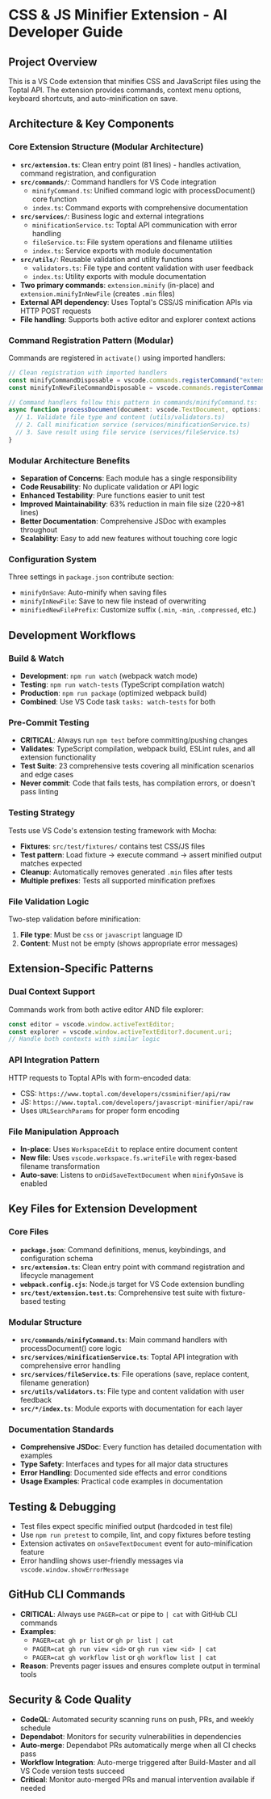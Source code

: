 # CSS & JS Minifier Extension - AI Developer Guide

## Project Overview
This is a VS Code extension that minifies CSS and JavaScript files using the Toptal API. The extension provides commands, context menu options, keyboard shortcuts, and auto-minification on save.

## Architecture & Key Components

### Core Extension Structure (Modular Architecture)
- **`src/extension.ts`**: Clean entry point (81 lines) - handles activation, command registration, and configuration
- **`src/commands/`**: Command handlers for VS Code integration
  - `minifyCommand.ts`: Unified command logic with processDocument() core function
  - `index.ts`: Command exports with comprehensive documentation
- **`src/services/`**: Business logic and external integrations
  - `minificationService.ts`: Toptal API communication with error handling
  - `fileService.ts`: File system operations and filename utilities
  - `index.ts`: Service exports with module documentation
- **`src/utils/`**: Reusable validation and utility functions
  - `validators.ts`: File type and content validation with user feedback
  - `index.ts`: Utility exports with module documentation
- **Two primary commands**: `extension.minify` (in-place) and `extension.minifyInNewFile` (creates `.min` files)
- **External API dependency**: Uses Toptal's CSS/JS minification APIs via HTTP POST requests
- **File handling**: Supports both active editor and explorer context actions

### Command Registration Pattern (Modular)
Commands are registered in `activate()` using imported handlers:
```typescript
// Clean registration with imported handlers
const minifyCommandDisposable = vscode.commands.registerCommand("extension.minify", minifyCommand);
const minifyInNewFileCommandDisposable = vscode.commands.registerCommand("extension.minifyInNewFile", minifyInNewFileCommand);

// Command handlers follow this pattern in commands/minifyCommand.ts:
async function processDocument(document: vscode.TextDocument, options: MinifyOptions = {}) {
  // 1. Validate file type and content (utils/validators.ts)
  // 2. Call minification service (services/minificationService.ts)
  // 3. Save result using file service (services/fileService.ts)
}
```

### Modular Architecture Benefits
- **Separation of Concerns**: Each module has a single responsibility
- **Code Reusability**: No duplicate validation or API logic
- **Enhanced Testability**: Pure functions easier to unit test
- **Improved Maintainability**: 63% reduction in main file size (220→81 lines)
- **Better Documentation**: Comprehensive JSDoc with examples throughout
- **Scalability**: Easy to add new features without touching core logic

### Configuration System
Three settings in `package.json` contribute section:
- `minifyOnSave`: Auto-minify when saving files
- `minifyInNewFile`: Save to new file instead of overwriting
- `minifiedNewFilePrefix`: Customize suffix (`.min`, `-min`, `.compressed`, etc.)

## Development Workflows

### Build & Watch
- **Development**: `npm run watch` (webpack watch mode)
- **Testing**: `npm run watch-tests` (TypeScript compilation watch)
- **Production**: `npm run package` (optimized webpack build)
- **Combined**: Use VS Code task `tasks: watch-tests` for both

### Pre-Commit Testing
- **CRITICAL**: Always run `npm test` before committing/pushing changes
- **Validates**: TypeScript compilation, webpack build, ESLint rules, and all extension functionality
- **Test Suite**: 23 comprehensive tests covering all minification scenarios and edge cases
- **Never commit**: Code that fails tests, has compilation errors, or doesn't pass linting

### Testing Strategy
Tests use VS Code's extension testing framework with Mocha:
- **Fixtures**: `src/test/fixtures/` contains test CSS/JS files
- **Test pattern**: Load fixture → execute command → assert minified output matches expected
- **Cleanup**: Automatically removes generated `.min` files after tests
- **Multiple prefixes**: Tests all supported minification prefixes

### File Validation Logic
Two-step validation before minification:
1. **File type**: Must be `css` or `javascript` language ID
2. **Content**: Must not be empty (shows appropriate error messages)

## Extension-Specific Patterns

### Dual Context Support
Commands work from both active editor AND file explorer:
```typescript
const editor = vscode.window.activeTextEditor;
const explorer = vscode.window.activeTextEditor?.document.uri;
// Handle both contexts with similar logic
```

### API Integration Pattern
HTTP requests to Toptal APIs with form-encoded data:
- CSS: `https://www.toptal.com/developers/cssminifier/api/raw`
- JS: `https://www.toptal.com/developers/javascript-minifier/api/raw`
- Uses `URLSearchParams` for proper form encoding

### File Manipulation Approach
- **In-place**: Uses `WorkspaceEdit` to replace entire document content
- **New file**: Uses `vscode.workspace.fs.writeFile` with regex-based filename transformation
- **Auto-save**: Listens to `onDidSaveTextDocument` when `minifyOnSave` is enabled

## Key Files for Extension Development

### Core Files
- **`package.json`**: Command definitions, menus, keybindings, and configuration schema
- **`src/extension.ts`**: Clean entry point with command registration and lifecycle management
- **`webpack.config.cjs`**: Node.js target for VS Code extension bundling
- **`src/test/extension.test.ts`**: Comprehensive test suite with fixture-based testing

### Modular Structure
- **`src/commands/minifyCommand.ts`**: Main command handlers with processDocument() core logic
- **`src/services/minificationService.ts`**: Toptal API integration with comprehensive error handling
- **`src/services/fileService.ts`**: File operations (save, replace content, filename generation)
- **`src/utils/validators.ts`**: File type and content validation with user feedback
- **`src/*/index.ts`**: Module exports with documentation for each layer

### Documentation Standards
- **Comprehensive JSDoc**: Every function has detailed documentation with examples
- **Type Safety**: Interfaces and types for all major data structures
- **Error Handling**: Documented side effects and error conditions
- **Usage Examples**: Practical code examples in documentation

## Testing & Debugging
- Test files expect specific minified output (hardcoded in test file)
- Use `npm run pretest` to compile, lint, and copy fixtures before testing
- Extension activates on `onSaveTextDocument` event for auto-minification feature
- Error handling shows user-friendly messages via `vscode.window.showErrorMessage`

## GitHub CLI Commands
- **CRITICAL**: Always use `PAGER=cat` or pipe to `| cat` with GitHub CLI commands
- **Examples**: 
  - `PAGER=cat gh pr list` or `gh pr list | cat`
  - `PAGER=cat gh run view <id>` or `gh run view <id> | cat`
  - `PAGER=cat gh workflow list` or `gh workflow list | cat`
- **Reason**: Prevents pager issues and ensures complete output in terminal tools

## Security & Code Quality
- **CodeQL**: Automated security scanning runs on push, PRs, and weekly schedule
- **Dependabot**: Monitors for security vulnerabilities in dependencies
- **Auto-merge**: Dependabot PRs automatically merge when all CI checks pass
- **Workflow Integration**: Auto-merge triggered after Build-Master and all VS Code version tests succeed
- **Critical**: Monitor auto-merged PRs and manual intervention available if needed